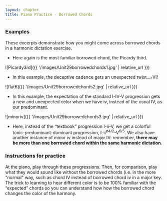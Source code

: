 ```yaml
---
layout: chapter
title: Piano Practice - Borrowed Chords    
---
```


### Examples

These excerpts demonstrate how you might come across borrowed chords in a harmonic dictation exercise.

- Here again is the most familiar borrowed chord, the Picardy third.

![Picardy3rd]({{ '/images/Unit29borrowedchords1.jpg' | relative_url }})

- In this example, the deceptive cadence gets an unexpected twist…♭VI!

![flat6]({{ '/images/Unit29borrowedchords2.jpg' | relative_url }})

- In this example, the expectation of the standard I-IV-V progression gets a new and unexpected color when we have iv, instead of the usual IV, as our predominant.

![minoriv]({{ '/images/Unit29borrowedchords3.jpg' | relative_url }})

- Here, instead of the “textbook” progression I-ii-V, we get a colorful tonic-predominant-dominant progression, I-ii<sup>∅4/2</sup>-V<sup>6/5</sup>. We also have another instance of minor iv instead of major IV: remember, **there may be more than one borrowed chord within the same harmonic dictation**.

### Instructions for practice

At the piano, play through these progressions. Then, for comparison, play what they would sound like without the borrowed chords (i.e. in the more "normal" way, such as chord IV instead of borrowed chord iv in a major key. The trick to learning to hear different color is to be 100% familiar with the “expected” chords so you can understand how how the borrowed chord changes the color of the harmony.